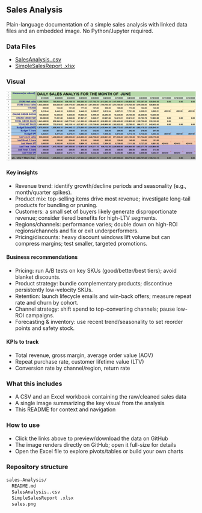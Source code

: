 ## Sales Analysis

Plain-language documentation of a simple sales analysis with linked data files and an embedded image. No Python/Jupyter required.

### Data Files
- [SalesAnalysis..csv](SalesAnalysis..csv)
- [SimpleSalesReport .xlsx](SimpleSalesReport%20.xlsx)

### Visual
![Sales overview](./sales.png)

#### Key insights
- Revenue trend: identify growth/decline periods and seasonality (e.g., month/quarter spikes).
- Product mix: top-selling items drive most revenue; investigate long-tail products for bundling or pruning.
- Customers: a small set of buyers likely generate disproportionate revenue; consider tiered benefits for high-LTV segments.
- Regions/channels: performance varies; double down on high-ROI regions/channels and fix or exit underperformers.
- Pricing/discounts: heavy discount windows lift volume but can compress margins; test smaller, targeted promotions.

#### Business recommendations
- Pricing: run A/B tests on key SKUs (good/better/best tiers); avoid blanket discounts.
- Product strategy: bundle complementary products; discontinue persistently low-velocity SKUs.
- Retention: launch lifecycle emails and win-back offers; measure repeat rate and churn by cohort.
- Channel strategy: shift spend to top-converting channels; pause low-ROI campaigns.
- Forecasting & inventory: use recent trend/seasonality to set reorder points and safety stock.

#### KPIs to track
- Total revenue, gross margin, average order value (AOV)
- Repeat purchase rate, customer lifetime value (LTV)
- Conversion rate by channel/region, return rate

### What this includes
- A CSV and an Excel workbook containing the raw/cleaned sales data
- A single image summarizing the key visual from the analysis
- This README for context and navigation

### How to use
- Click the links above to preview/download the data on GitHub
- The image renders directly on GitHub; open it full-size for details
- Open the Excel file to explore pivots/tables or build your own charts

### Repository structure
```text
sales-Analysis/
  README.md
  SalesAnalysis..csv
  SimpleSalesReport .xlsx
  sales.png
```


